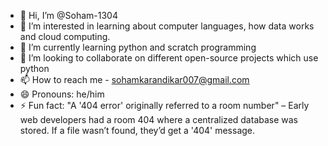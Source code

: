 - 👋 Hi, I’m @Soham-1304
- 👀 I’m interested in learning about computer languages, how data works and cloud computing.
- 🌱 I’m currently learning python and scratch programming
- 💞️ I’m looking to collaborate on different open-source projects which use python
- 📫 How to reach me - sohamkarandikar007@gmail.com
- 😄 Pronouns: he/him
- ⚡ Fun fact: "A '404 error' originally referred to a room number" –
  Early web developers had a room 404 where a centralized database was stored.
  If a file wasn’t found, they’d get a '404' message.

<!---
Soham-1304/Soham-1304 is a ✨ special ✨ repository because its `README.md` (this file) appears on your GitHub profile.
You can click the Preview link to take a look at your changes.
--->
